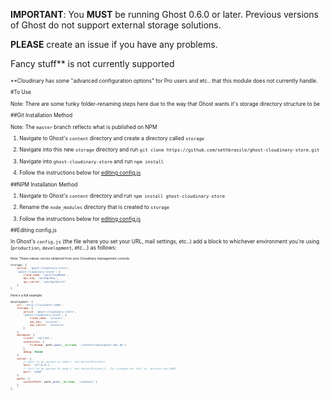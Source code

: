 **IMPORTANT**: You **MUST** be running Ghost 0.6.0 or later. Previous versions of Ghost do not support external storage solutions.

**PLEASE** create an issue if you have any problems.

Fancy stuff** is not currently supported

<span style="font-size: 0.6em;">
**Cloudinary has some "advanced configuration options" for Pro users and etc.. that this module does not currently handle.

#To Use

Note: There are some funky folder-renaming steps here due to the way that Ghost wants it's storage directory structure to be

##Git Installation Method

Note: The `master` branch reflects what is published on NPM

1. Navigate to Ghost's `content` directory and create a directory called `storage`

2. Navigate into this new `storage` directory and run `git clone https://github.com/sethbrasile/ghost-cloudinary-store.git`

3. Navigate into `ghost-cloudinary-store` and run `npm install`

4. Follow the instructions below for [editing config.js][1]

##NPM Installation Method

1. Navigate to Ghost's `content` directory and run `npm install ghost-cloudinary-store`

2. Rename the `node_modules` directory that is created to `storage`

3. Follow the instructions below for [editing config.js][1]


##Editing config.js

In Ghost's `config.js` (the file where you set your URL, mail settings, etc..) add a block to whichever environment you're using (`production`, `development`, etc...) as follows:

<span style="font-size: 0.6em;">
Note: These values can be obtained from your Cloudinary management console.

```javascript
storage: {
    active: 'ghost-cloudinary-store',
    'ghost-cloudinary-store': {
        cloud_name: 'yourCloudName',
        api_key: 'yourApiKey',
        api_secret: 'yourApiSecret'
    }
}
```

Here's a full example:

```javascript
development: {
    url: 'http://localhost:2368',
    storage: {
        active: 'ghost-cloudinary-store',
        'ghost-cloudinary-store': {
            cloud_name: 'xxxxxxx',
            api_key: 'xxxxxxx',
            api_secret: 'xxxxxxxx'
        }
    },
    database: {
        client: 'sqlite3',
        connection: {
            filename: path.join(__dirname, '/content/data/ghost-dev.db')
        },
        debug: false
    },
    server: {
        // Host to be passed to node's `net.Server#listen()`
        host: '127.0.0.1',
        // Port to be passed to node's `net.Server#listen()`, for iisnode set this to `process.env.PORT`
        port: '2368'
    },
    paths: {
        contentPath: path.join(__dirname, '/content/')
    }
},
```

[1]: #editing-configjs
